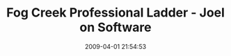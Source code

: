---
date: 2009-04-01 21:54:53
link:
  source: delicious
  source_url: https://del.icio.us/roytang
  text: Fog Creek Professional Ladder - Joel on Software
  url: http://joelonsoftware.com/articles/ladder.html
slug: fog-creek-professional-ladder-joel-on-software
source: delicious
tags:
- programming
- management
title: Fog Creek Professional Ladder - Joel on Software
---